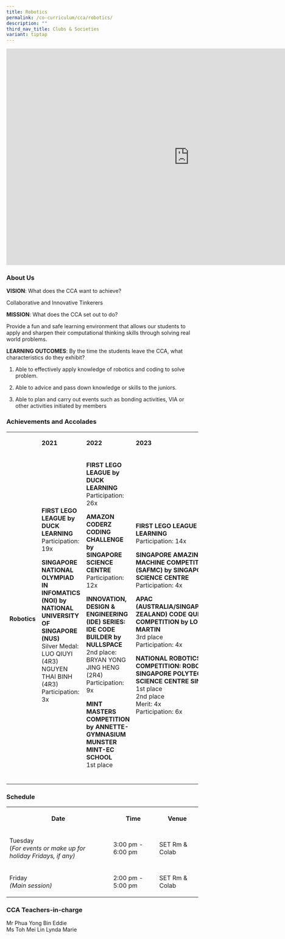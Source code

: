 ```yaml
---
title: Robotics
permalink: /co-curriculum/cca/robotics/
description: ""
third_nav_title: Clubs & Societies
variant: tiptap
---
```

<div class="iframe-wrapper"><iframe height="569" width="960" allowfullscreen="true" frameborder="0" src="https://docs.google.com/presentation/d/17yoFxXZxmkgpBhyGmkKNccInx1elDh94vpB2mdlSaMA/embed?start=true&amp;loop=true&amp;delayms=3000"></iframe></div><h3>About Us</h3><p><strong>VISION</strong>: What does the CCA want to achieve?&nbsp;</p><p>Collaborative and Innovative Tinkerers</p><p><strong>MISSION</strong>: What does the CCA set out to do?</p><p>Provide a fun and safe learning environment that allows our students to apply and sharpen their computational thinking skills through solving real world problems.</p><p><strong>LEARNING OUTCOMES</strong>: By the time the students leave the CCA, what characteristics do they exhibit?</p><ol data-tight="true" class="tight"><li><p>Able to effectively apply knowledge of robotics and coding to solve problem.&nbsp;</p></li><li><p>Able to advice and pass down knowledge or skills to the juniors.</p></li><li><p>Able to plan and carry out events such as bonding activities, VIA or other activities initiated by members</p></li></ol><h3>Achievements and Accolades</h3><table><tbody><tr><td rowspan="1" colspan="1"><p><strong>&nbsp;</strong></p></td><td rowspan="1" colspan="1"><p><strong>2021</strong></p></td><td rowspan="1" colspan="1"><p><strong>2022</strong></p></td><td rowspan="1" colspan="1"><p><strong>2023</strong></p></td></tr><tr><td rowspan="1" colspan="1"><p><strong>Robotics</strong></p></td><td rowspan="1" colspan="1"><p><strong>FIRST LEGO LEAGUE by DUCK LEARNING</strong><br>Participation: 19x</p><p></p><p><strong>SINGAPORE NATIONAL OLYMPIAD IN INFOMATICS (NOI) by NATIONAL UNIVERSITY OF SINGAPORE (NUS)</strong><br>Silver Medal:<br>LUO QIUYI (4R3)<br>NGUYEN THAI BINH (4R3)<br>Participation: 3x</p><p><strong>&nbsp;</strong></p><p><strong>&nbsp;</strong></p></td><td rowspan="1" colspan="1"><p><strong>FIRST LEGO LEAGUE by DUCK LEARNING</strong><br>Participation: 26x</p><p></p><p><strong>AMAZON CODERZ CODING CHALLENGE by SINGAPORE SCIENCE CENTRE</strong><br>Participation: 12x</p><p></p><p><strong>INNOVATION, DESIGN &amp; ENGINEERING (IDE) SERIES: IDE CODE BUILDER by NULLSPACE</strong><br>2nd place:<br>BRYAN YONG JING HENG (2R4)<br>Participation: 9x</p><p></p><p><strong>MINT MASTERS COMPETITION by ANNETTE-GYMNASIUM MUNSTER MINT-EC SCHOOL</strong><br>1st place<br><br></p></td><td rowspan="1" colspan="1"><p><strong>FIRST LEGO LEAGUE by DUCK LEARNING</strong><br>Participation: 14x</p><p></p><p><strong>SINGAPORE AMAZING FLYING MACHINE COMPETITION (SAFMC) by SINGAPORE SCIENCE CENTRE</strong><br>Participation: 4x</p><p></p><p><strong>APAC (AUSTRALIA/SINGAPORE/NEW ZEALAND) CODE QUEST COMPETITION by LOCKHEED MARTIN</strong><br>3rd place<br>Participation: 4x</p><p></p><p><strong>NATIONAL ROBOTICS COMPETITION: ROBOCUP BY SINGAPORE POLYTECHNIC &amp; SCIENCE CENTRE SINGAPORE</strong><br>1st place<br>2nd place<br>Merit: 4x<br>Participation: 6x</p></td></tr></tbody></table><h3>Schedule</h3><table><tbody><tr><th rowspan="1" colspan="1"><p>Date</p></th><th rowspan="1" colspan="1"><p>Time</p></th><th rowspan="1" colspan="1"><p>Venue</p></th></tr><tr><td rowspan="1" colspan="1"><p>Tuesday<br>(<em>For events or make up for holiday Fridays, if any)</em></p></td><td rowspan="1" colspan="1"><p>3:00 pm - 6:00 pm</p></td><td rowspan="1" colspan="1"><p>SET Rm &amp; Colab</p></td></tr><tr><td rowspan="1" colspan="1"><p>Friday<br><em>(Main session)</em></p></td><td rowspan="1" colspan="1"><p>2:00 pm - 5:00 pm</p></td><td rowspan="1" colspan="1"><p>SET Rm &amp; Colab</p></td></tr></tbody></table><h3>CCA Teachers-in-charge</h3><p>Mr Phua Yong Bin Eddie<br>Ms Toh Mei Lin Lynda Marie</p>